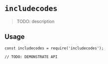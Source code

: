 # `includecodes`

> TODO: description

## Usage

```
const includecodes = require('includecodes');

// TODO: DEMONSTRATE API
```
